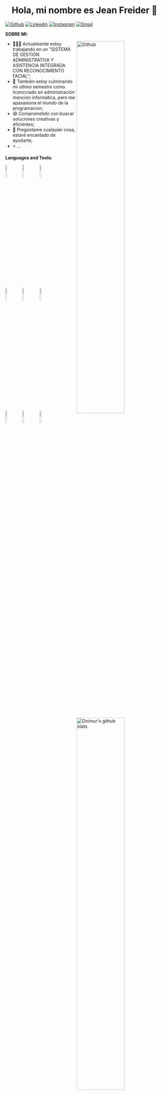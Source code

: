 <!-- title -->
<div>
<h1 align="center">Hola, mi nombre es Jean Freider 👋</h1>
</div>

[![Github](https://img.shields.io/badge/-Github-000?style=flat&logo=Github&logoColor=white)](https://github.com/Jeangonz29)
[![Linkedin](https://img.shields.io/badge/-LinkedIn-blue?style=flat&logo=Linkedin&logoColor=white)](https://www.linkedin.com/in/jeanfreidergonz29/)
[![Instagram](https://img.shields.io/badge/-Instagram-c13584?style=flat&labelColor=c13584&logo=instagram&logoColor=white)](#)
[![Gmail](https://img.shields.io/badge/-Gmail-c14438?style=flat&logo=Gmail&logoColor=white)](#)
&nbsp;

**SOBRE MI:**

<!--image aligned to the right.-->
<img width="55%" align="right" alt="Github" src="https://raw.githubusercontent.com/onimur/.github/master/.resources/git-header.svg" />

- 👨🏽‍💻 Actualmente estoy trabajando en un "SISTEMA DE GESTIÓN ADMINISTRATIVA Y ASISTENCIA INTEGRADA CON RECONOCIMIENTO FACIAL"; <!-- [lin](URL); -->
- 🌱 También estoy culminando mi ultimo semestre como licencciado en administración mención informática, pero me apasasiona el mundo de la programacion;
- 😄 Comprometido con buscar soluciones creativas y eficientes;
- 💬 Pregúntame cualquier cosa, estaré encantado de ayudarte;
- ⚡️ ...

**Languages and Tools:** 

<p>
  <a href="https://github.com/Jeangonz29">
    <img width="55%" align="right" alt="Onimur's github stats" src="https://github-readme-stats.vercel.app/api?username=onimur&show_icons=true&hide_border=true" />
  </a>
  <!-- Your languages and tools.
  --> 
  <code><img width="10%" src="https://github.com/user-attachments/assets/c7c59cf3-0fd8-4233-879f-22ff6c7e2b21"></code>
  <code><img width="10%" src="https://www.vectorlogo.zone/logos/kotlinlang/kotlinlang-ar21.svg"></code>
  <code><img width="10%" src="https://www.vectorlogo.zone/logos/android/android-ar21.svg"></code>
  <br />
  <code><img width="10%" src="https://www.vectorlogo.zone/logos/gradle/gradle-ar21.svg"></code>
  <code><img width="10%" src="https://www.vectorlogo.zone/logos/circleci/circleci-ar21.svg"></code>
  <code><img width="10%" src="https://www.vectorlogo.zone/logos/json/json-ar21.svg"></code>
  <br />
  <code><img width="10%" src="https://www.vectorlogo.zone/logos/mysql/mysql-ar21.svg"></code>
  <code><img width="10%" src="https://www.vectorlogo.zone/logos/sqlite/sqlite-ar21.svg"></code>
  <code><img width="10%" src="https://www.vectorlogo.zone/logos/firebase/firebase-ar21.svg"></code>
</p>

<!--
<code><img width="10%" src="https://www.vectorlogo.zone/logos/git-scm/git-scm-ar21.svg"></code>
  <code><img width="10%" src="https://www.vectorlogo.zone/logos/yaml/yaml-ar21.svg"></code>
  <code><img width="10%" src="https://www.vectorlogo.zone/logos/gnu_bash/gnu_bash-ar21.svg"></code>
  -->



 
######

<br clear="both">

<div align="center">
  <img height="200" width="100%" src="https://www.michaelpage.es/sites/michaelpage.es/files/2021-11/Full%20Stack%20Developer.jpg"  />
</div>

[![GitHub followers](https://img.shields.io/github/followers/Jeangonz29?style=social)](https://github.com/Jeangonz29)

<!--
[![YouTube Channel Subscribers](https://img.shields.io/youtube/channel/subscribers/UCIjEgHA1vatSR2K4rfcdNRg?style=social)](link de la cuenta)
[![Twitch Status](link)]              <----(link de la cuenta)
![Discord Shield](link de la cuenta)
-->
###

## Sobre mi

  > ⚡ Soy **Programador Full-Stack** que está empezando en este apasionado mundo de la tecnología...
  >
  > ⭐ Especializado en:
  > **HTML5
  > CSS3
  > JavaScript
  > NodeJS
  > MongoDB**
  > 
  > 😄 Comprometido con buscar soluciones creativas y eficientes
  > 
  > 💬 

### ⚙️ &nbsp;GitHub Analytics

<p align="center" >
 <a href="https://github.com/Jeangonz29">
 <img height="180em"  src="https://github-readme-stats-eight-theta.vercel.app/api/top-langs?username=jeangonz29&show_icons=true&locale=es&layout=compact" alt="jeangonz29" />
 </a>
</p>

<!--
> [!NOTE]
> xxxxxxxx.

> [!TIP]
> xxxxxxxx.

> [!IMPORTANT]
> Key information users need to know to achieve their goal.

> [!WARNING]
> Urgent info that needs immediate user attention to avoid problems.

> [!CAUTION]
> Advises about risks or negative outcomes of certain actions.
aqui crear parte por parte lo que ire colocando

Aqui ver un tuotrial de como usar git


-->
